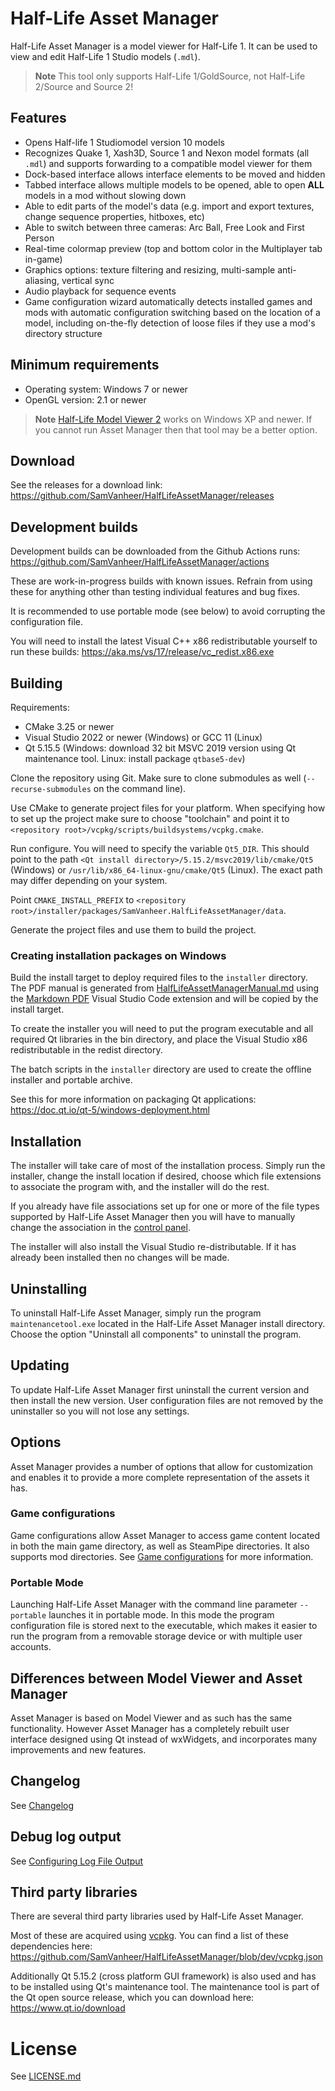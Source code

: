 # Half-Life Asset Manager

Half-Life Asset Manager is a model viewer for Half-Life 1. It can be used to view and edit Half-Life 1 Studio models (`.mdl`).

> **Note**
> This tool only supports Half-Life 1/GoldSource, not Half-Life 2/Source and Source 2!

## Features

* Opens Half-life 1 Studiomodel version 10 models
* Recognizes Quake 1, Xash3D, Source 1 and Nexon model formats (all `.mdl`) and supports forwarding to a compatible model viewer for them
* Dock-based interface allows interface elements to be moved and hidden
* Tabbed interface allows multiple models to be opened, able to open **ALL** models in a mod without slowing down
* Able to edit parts of the model's data (e.g. import and export textures, change sequence properties, hitboxes, etc)
* Able to switch between three cameras: Arc Ball, Free Look and First Person
* Real-time colormap preview (top and bottom color in the Multiplayer tab in-game)
* Graphics options: texture filtering and resizing, multi-sample anti-aliasing, vertical sync
* Audio playback for sequence events
* Game configuration wizard automatically detects installed games and mods with automatic configuration switching based on the location of a model, including on-the-fly detection of loose files if they use a mod's directory structure

## Minimum requirements

* Operating system: Windows 7 or newer
* OpenGL version: 2.1 or newer

> **Note**
> [Half-Life Model Viewer 2](https://github.com/SamVanheer/HalfLifeModelViewer2) works on Windows XP and newer. If you cannot run Asset Manager then that tool may be a better option.

## Download

See the releases for a download link: https://github.com/SamVanheer/HalfLifeAssetManager/releases

## Development builds

Development builds can be downloaded from the Github Actions runs: https://github.com/SamVanheer/HalfLifeAssetManager/actions

These are work-in-progress builds with known issues. Refrain from using these for anything other than testing individual features and bug fixes.

It is recommended to use portable mode (see below) to avoid corrupting the configuration file.

You will need to install the latest Visual C++ x86 redistributable yourself to run these builds: https://aka.ms/vs/17/release/vc_redist.x86.exe

## Building

Requirements:
* CMake 3.25 or newer
* Visual Studio 2022 or newer (Windows) or GCC 11 (Linux)
* Qt 5.15.5 (Windows: download 32 bit MSVC 2019 version using Qt maintenance tool. Linux: install package `qtbase5-dev`)

Clone the repository using Git. Make sure to clone submodules as well (`--recurse-submodules` on the command line).

Use CMake to generate project files for your platform. When specifying how to set up the project make sure to choose "toolchain" and point it to `<repository root>/vcpkg/scripts/buildsystems/vcpkg.cmake`.

Run configure. You will need to specify the variable `Qt5_DIR`. This should point to the path `<Qt install directory>/5.15.2/msvc2019/lib/cmake/Qt5` (Windows) or `/usr/lib/x86_64-linux-gnu/cmake/Qt5` (Linux). The exact path may differ depending on your system.

Point `CMAKE_INSTALL_PREFIX` to `<repository root>/installer/packages/SamVanheer.HalfLifeAssetManager/data`.

Generate the project files and use them to build the project.

### Creating installation packages on Windows

Build the install target to deploy required files to the `installer` directory. The PDF manual is generated from [HalfLifeAssetManagerManual.md](docs/manual/HalfLifeAssetManagerManual.md) using the [Markdown PDF](https://marketplace.visualstudio.com/items?itemName=yzane.markdown-pdf) Visual Studio Code extension and will be copied by the install target.

To create the installer you will need to put the program executable and all required Qt libraries in the bin directory, and place the Visual Studio x86 redistributable in the redist directory.

The batch scripts in the `installer` directory are used to create the offline installer and portable archive.

See this for more information on packaging Qt applications: https://doc.qt.io/qt-5/windows-deployment.html

## Installation

The installer will take care of most of the installation process. Simply run the installer, change the install location if desired, choose which file extensions to associate the program with, and the installer will do the rest.

If you already have file associations set up for one or more of the file types supported by Half-Life Asset Manager then you will have to manually change the association in the [control panel](https://www.thewindowsclub.com/change-file-associations-windows).

The installer will also install the Visual Studio re-distributable. If it has already been installed then no changes will be made.

## Uninstalling

To uninstall Half-Life Asset Manager, simply run the program `maintenancetool.exe` located in the Half-Life Asset Manager install directory. Choose the option "Uninstall all components" to uninstall the program.

## Updating

To update Half-Life Asset Manager first uninstall the current version and then install the new version. User configuration files are not removed by the uninstaller so you will not lose any settings.

## Options

Asset Manager provides a number of options that allow for customization and enables it to provide a more complete representation of the assets it has.

### Game configurations

Game configurations allow Asset Manager to access game content located in both the main game directory, as well as SteamPipe directories. It also supports mod directories. See [Game configurations](/docs/game-configurations.md) for more information.

### Portable Mode

Launching Half-Life Asset Manager with the command line parameter `--portable` launches it in portable mode. In this mode the program configuration file is stored next to the executable, which makes it easier to run the program from a removable storage device or with multiple user accounts.

## Differences between Model Viewer and Asset Manager

Asset Manager is based on Model Viewer and as such has the same functionality. However Asset Manager has a completely rebuilt user interface designed using Qt instead of wxWidgets, and incorporates many improvements and new features.

## Changelog

See [Changelog](/docs/CHANGELOG.md)

## Debug log output

See [Configuring Log File Output](/docs/configuring-log-output.md)

## Third party libraries

There are several third party libraries used by Half-Life Asset Manager.

Most of these are acquired using [vcpkg](https://vcpkg.io). You can find a list of these dependencies here: https://github.com/SamVanheer/HalfLifeAssetManager/blob/dev/vcpkg.json

Additionally Qt 5.15.2 (cross platform GUI framework) is also used and has to be installed using Qt's maintenance tool. The maintenance tool is part of the Qt open source release, which you can download here: https://www.qt.io/download

# License

See [LICENSE.md](LICENSE.md)
